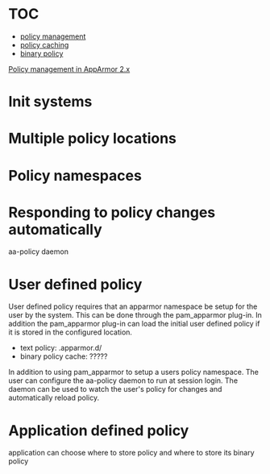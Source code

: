 # TOC
- [policy management](Apparmorpolicymanagement)
- [policy caching](Apparmorpolicycache)
- [binary policy](Apparmorbinarypolicy)



[Policy management in AppArmor 2.x](Apparmorpolicymanagement2x)

# Init systems

# Multiple policy locations

# Policy namespaces

# Responding to policy changes automatically

aa-policy daemon

# User defined policy

User defined policy requires that an apparmor namespace be setup for the user by the system. This can be done through the pam_apparmor plug-in. In addition the pam_apparmor plug-in can load the initial user defined policy if it is stored in the configured location.

- text policy: .apparmor.d/
- binary policy cache: ?????

In addition to using pam_apparmor to setup a users policy namespace. The user can configure the aa-policy daemon to run at session login. The daemon can be used to watch the user's policy for changes and automatically reload policy.

# Application defined policy

application can choose where to store policy and where to store its binary policy

